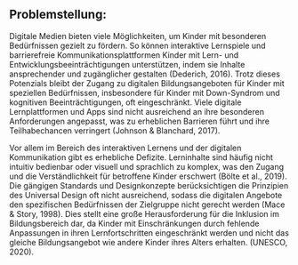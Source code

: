 ## Problemstellung:

Digitale Medien bieten viele Möglichkeiten, um Kinder mit besonderen Bedürfnissen gezielt zu fördern. So können interaktive Lernspiele und barrierefreie Kommunikationsplattformen Kinder mit Lern- und Entwicklungsbeeinträchtigungen unterstützen, indem sie Inhalte ansprechender und zugänglicher gestalten (Dederich, 2016). Trotz dieses Potenzials bleibt der Zugang zu digitalen Bildungsangeboten für Kinder mit speziellen Bedürfnissen, insbesondere für Kinder mit Down-Syndrom und kognitiven Beeinträchtigungen, oft eingeschränkt. Viele digitale Lernplattformen und Apps sind nicht ausreichend an ihre besonderen Anforderungen angepasst, was zu erheblichen Barrieren führt und ihre Teilhabechancen verringert (Johnson & Blanchard, 2017).

Vor allem im Bereich des interaktiven Lernens und der digitalen Kommunikation gibt es erhebliche Defizite. Lerninhalte sind häufig nicht intuitiv bedienbar oder visuell und sprachlich zu komplex, was den Zugang und die Verständlichkeit für betroffene Kinder erschwert (Bölte et al., 2019). Die gängigen Standards und Designkonzepte berücksichtigen die Prinzipien des Universal Design oft nicht ausreichend, sodass die digitalen Angebote den spezifischen Bedürfnissen der Zielgruppe nicht gerecht werden (Mace & Story, 1998). Dies stellt eine große Herausforderung für die Inklusion im Bildungsbereich dar, da Kinder mit Einschränkungen durch fehlende Anpassungen in ihren Lernfortschritten eingeschränkt werden und nicht das gleiche Bildungsangebot wie andere Kinder ihres Alters erhalten. (UNESCO, 2020).

